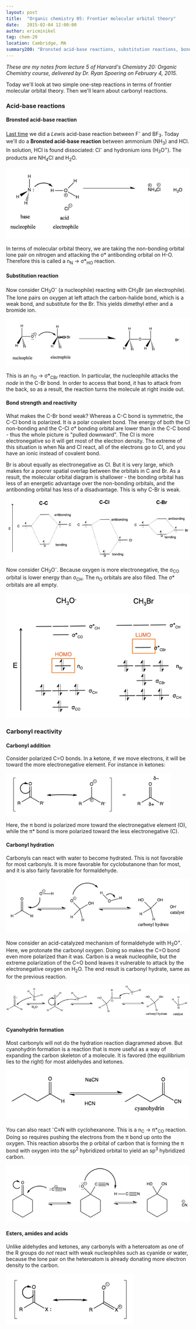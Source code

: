```yaml
---
layout: post
title:  "Organic chemistry 05: Frontier molecular orbital theory"
date:   2015-02-04 12:00:00
author: ericminikel
tag: chem-20
location: Cambridge, MA
summary200: "Bronsted acid-base reactions, substitution reactions, bond strength and reactivity, carbonyl addition, carbonyl hydration, cyanohydrin formation, esters, amides and acids."
---
```


*These are my notes from lecture 5 of Harvard's Chemistry 20: Organic Chemistry course, delivered by Dr. Ryan Spoering on February 4, 2015.*

Today we'll look at two simple one-step reactions in terms of frontier molecular orbital theory. Then we'll learn about carbonyl reactions.

### Acid-base reactions

#### Bronsted acid-base reaction

[Last time](/2015/02/02/organic-chemistry-04) we did a *Lewis* acid-base reaction between F<sup>-</sup> and BF<sub>3</sub>. Today we'll do a **Bronsted acid-base reaction** between ammonium (NH<sub>3</sub>) and HCl. In solution, HCl is found dissociated: Cl<sup>-</sup> and hydronium ions (H<sub>3</sub>O<sup>+</sup>). The products are NH<sub>4</sub>Cl and H<sub>2</sub>O.

![](/media/2015/02/ammonium-chloride.png)

In terms of molecular orbital theory, we are taking the non-bonding orbital lone pair on nitrogen and attacking the &sigma;\* antibonding orbital on H-O. Therefore this is called a n<sub>N</sub> &rarr; &sigma;\*<sub>HO</sub> reaction.

#### Substitution reaction

Now consider CH<sub>3</sub>O<sup>-</sup> (a nucleophile) reacting with CH<sub>3</sub>Br (an electrophile). The lone pairs on oxygen at left attach the carbon-halide bond, which is a weak bond, and substitute for the Br. This yields dimethyl ether and a bromide ion.

![](/media/2015/02/dimethyl-ether-and-bromide.png)

This is an n<sub>O</sub> &rarr; &sigma;\*<sub>CBr</sub> reaction. In particular, the nucleophile attacks the *node* in the C-Br bond. In order to access that bond, it has to attack from the back, so as a result, the reaction turns the molecule at right inside out.

#### Bond strength and reactivity

What makes the C-Br bond weak? Whereas a C-C bond is symmetric, the C-Cl bond is polarized. It is a polar covalent bond. The energy of both the Cl non-bonding and the C-Cl &sigma;\* bonding orbital are lower than in the C-C bond - thus the whole picture is "pulled downward". The Cl is more electronegative so it will get most of the electron density. The extreme of this situation is when Na and Cl react, all of the electrons go to Cl, and you have an ionic instead of covalent bond.

Br is about equally as electronegative as Cl. But it is very large, which makes for a poorer spatial overlap between the orbitals in C and Br. As a result, the molecular orbital diagram is shallower - the bonding orbital has less of an energetic advantage over the non-bonding orbitals, and the antibonding orbital has less of a disadvantage. This is why C-Br is weak.

![](/media/2015/02/c-br-bond-strength-diagram.png)

Now consider CH<sub>3</sub>O<sup>-</sup>. Because oxygen is more electronegative, the &sigma;<sub>CO</sub> orbital is lower energy than &sigma;<sub>CH</sub>. The n<sub>O</sub> orbitals are also filled. The &sigma;\* orbitals are all empty.

![](/media/2015/02/ch3o--ch3br-mo-comparison.png)

### Carbonyl reactivity

#### Carbonyl addition

Consider polarized C=O bonds. In a ketone, if we move electrons, it will be toward the more electronegative element. For instance in ketones:

![](/media/2015/02/ketone-polarization.png)

Here, the &pi; bond is polarized more toward the electronegative element (O), while the &pi;\* bond is more polarized toward the less electronegative (C). 

#### Carbonyl hydration

Carbonyls can react with water to become hydrated. This is not favorable for most carbonyls. It is more favorable for cyclobutanone than for most, and it is also fairly favorable for formaldehyde.

![](/media/2015/02/carbonyl-hydration.png)

Now consider an acid-catalyzed mechanism of formaldehyde with H<sub>3</sub>O<sup>+</sup>. Here, we protonate the carbonyl oxygen. Doing so makes the C=O bond even more polarized than it was. Carbon is a weak nucleophile, but the extreme polarization of the C=O bond leaves it vulnerable to attack by the electronegative oxygen on H<sub>2</sub>O. The end result is carbonyl hydrate, same as for the previous reaction.

![](/media/2015/02/carbonyl-hydration-acid-catalyzed.png)

#### Cyanohydrin formation

Most carbonyls will not do the hydration reaction diagrammed above. But cyanohydrin formation is a reaction that is more useful as a way of expanding the carbon skeleton of a molecule. It is favored (the equilibrium lies to the right) for most aldehydes and ketones.

![](/media/2015/02/cyanohydrin-formation.png)

You can also react <sup>-</sup>C&equiv;N with cyclohexanone. This is a n<sub>C</sub> &rarr; &pi;\*<sub>CO</sub> reaction. Doing so requires pushing the electrons from the &pi; bond up onto the oxygen. This reaction absorbs the p orbital of carbon that is forming the &pi; bond with oxygen into the sp<sup>2</sup> hybridized orbital to yield an sp<sup>3</sup> hybridized carbon.

![](/media/2015/02/cyclohexanone-and-cyanide.png)

#### Esters, amides and acids

Unlike aldehydes and ketones, any carbonyls with a heteroatom as one of the R groups do *not* react with weak nucleophiles such as cyanide or water, because the lone pair on the heteroatom is already donating more electron density to the carbon. 

![](/media/2015/02/carbonyl-with-heteroatom.png)


